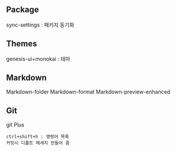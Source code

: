 ## Package

sync-settings : 패키지 동기화

## Themes
genesis-ui+monokai : 테마

## Markdown

Markdown-folder
Markdown-format
Markdown-preview-enhanced

## Git

git Plus

    ctrl+shift+h : 명령어 목록
    커밋시 디폴트 메세지 만들어 줌
